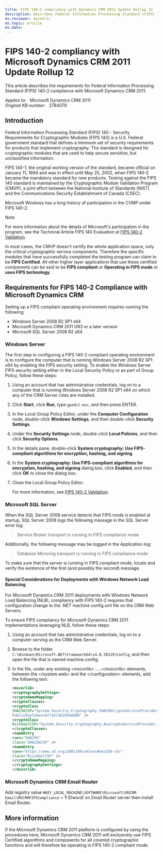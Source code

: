 ```yaml
---
title: FIPS 140-2 compliancy with Dynamics CRM 2011 Update Rollup 12
description: Describes Federal Information Processing Standard (FIPS) 140-2 compliancy with Microsoft Dynamics CRM 2011.
ms.reviewer: aaronric
ms.topic: article
ms.date: 
---
```

# FIPS 140-2 compliancy with Microsoft Dynamics CRM 2011 Update Rollup 12

This article describes the requirements for Federal Information Processing Standard (FIPS) 140-2 compliance with Microsoft Dynamics CRM 2011.

_Applies to:_ &nbsp; Microsoft Dynamics CRM 2011  
_Original KB number:_ &nbsp; 2784079

## Introduction

Federal Information Processing Standard (FIPS) 140 - Security Requirements for Cryptographic Modules [FIPS 140] is a U.S. Federal government standard that defines a minimum set of security requirements for products that implement cryptography. The standard is designed for cryptographic modules that are used to help secure sensitive, but unclassified information.

FIPS 140-1, the original working version of the standard, became official on January 11, 1994 and was in effect until May 25, 2002, when FIPS 140-2 became the mandatory standard for new products. Testing against the FIPS 140 standard is maintained by the Cryptographic Module Validation Program (CMVP), a joint effort between the National Institute of Standards (NIST) and the Communications Security Establishment of Canada (CSEC).

Microsoft Windows has a long history of participation in the CVMP under FIPS 140-2.

> [!NOTE]
> For more information about the details of Microsoft's participation in the program, see the Technical Article FIPS 140 Evaluation at [FIPS 140-2 Validation](/windows/security/threat-protection/fips-140-validation).

In most cases, the CMVP doesn't certify the whole application space, only the critical cryptographic service components. Therefore the specific modules that have successfully completed the testing program can claim to be **FIPS Certified**. All other higher layer applications that use these certified components can be said to be **FIPS compliant** or **Operating in FIPS mode** or **uses FIPS technology**.

## Requirements for FIPS 140-2 Compliance with Microsoft Dynamics CRM

Setting up a FIPS compliant operating environment requires running the following:

- Windows Server 2008 R2 SP1 x64
- Microsoft Dynamics CRM 2011 UR3 or a later version
- Microsoft SQL Server 2008 R2 x64

### Windows Server

The first step in configuring a FIPS 140-2 compliant operating environment is to configure the computer that is running Windows Server 2008 R2 SP1 x64 by enabling the FIPS security setting. To enable the Windows Server FIPS security setting either in the Local Security Policy or as part of Group Policy, follow these steps:

1. Using an account that has administrative credentials, log on to a computer that is running Windows Server 2008 R2 SP1 x64 on which any of the CRM Server roles are installed.
2. Click **Start**, click **Run**, type `gpedit.msc`, and then press ENTER.
3. In the Local Group Policy Editor, under the **Computer Configuration** node, double-click **Windows Settings**, and then double-click **Security Settings**.
4. Under the **Security Settings** node, double-click **Local Policies**, and then click **Security Options**.
5. In the details pane, double-click **System cryptography: Use FIPS-compliant algorithms for encryption, hashing, and signing**.
6. In the **System cryptography: Use FIPS-compliant algorithms for encryption, hashing, and signing** dialog box, click **Enabled**, and then click **OK** to close the dialog box.
7. Close the Local Group Policy Editor.

    For more information, see [FIPS 140-2 Validation](/windows/security/threat-protection/fips-140-validation).

### Microsoft SQL Server

When the SQL Server 2008 service detects that FIPS mode is enabled at startup, SQL Server 2008 logs the following message in the SQL Server error log:

> Service Broker transport is running in FIPS compliance mode

Additionally, the following message may be logged in the Application log:

> Database Mirroring transport is running in FIPS compliance mode

To make sure that the server is running in FIPS compliant mode, locate and verify the existence of the first (and possibly the second) message.

#### Special Considerations for Deployments with Windows Network Load Balancing

For Microsoft Dynamics CRM 2011 deployments with Windows Network Load Balancing (NLB), compliancy with FIPS 140-2 requires that configuration change to the .NET machine config.xml file on the CRM Web Servers.

To ensure FIPS compliancy for Microsoft Dynamics CRM 2011 implementations leveraging NLB, follow these steps:

1. Using an account that has administrative credentials, log on to a computer serving as the CRM Web Server.
2. Browse to the folder `C:\Windows\Microsoft.NET\Framework64\v4.0.30319\Config`, and then open the file that is named machine.config.
3. In the file, under any existing \<mscorlib> .....\</mscorlib> elements, between the \</system.web> and the \</configuration> elements, add the following text:

    ```xml
    <mscorlib>
    <cryptographySettings>
    <cryptoNameMapping>
    <cryptoClasses>
    <cryptoClass
    SHA256CSP="System.Security.Cryptography.SHA256CryptoServiceProvider, System.Core, Version=4.0.0.0, Culture=neutral,
    PublicKeyToken=b77a5c561934e089" />
    <cryptoClass
    RijndaelCSP="System.Security.Cryptography.AesCryptoServiceProvider, System.Core, Version=4.0.0.0, Culture=neutral, PublicKeyToken=b77a5c561934e089" />
    </cryptoClasses>
    <nameEntry
    name="SHA256"
    class="SHA256CSP" />
    <nameEntry
    name="https://www.w3.org/2001/04/xmlenc#aes256-cbc"
    class="RijndaelCSP" />
    </cryptoNameMapping>
    </cryptographySettings>
    </mscorlib>
    ```

### Microsoft Dynamics CRM Email Router

Add registry value `HKEY_LOCAL_MACHINE\SOFTWARE\Microsoft\MSCRM Email\MSCRMFIPSCompliance` = **1** (Dword) on Email Router server then install Email Router.

## More information

If the Microsoft Dynamics CRM 2011 platform is configured by using the procedures here, Microsoft Dynamics CRM 2011 will exclusively use FIPS Certified algorithms and components for all covered cryptographic functions and will therefore be operating in FIPS 140-2 compliant mode.
